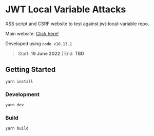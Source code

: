 # JWT Local Variable Attacks
XSS script and CSRF website to test against jwt-local-variable repo.

Main website: [Click here!](https://github.com/mbishram/jwt-local-variable)

Developed using `node v16.13.1`

> Start: **19 June 2022** | End: **TBD**

## Getting Started
```
yarn install
```
### Development
```
yarn dev
```
### Build
```
yarn build
```


